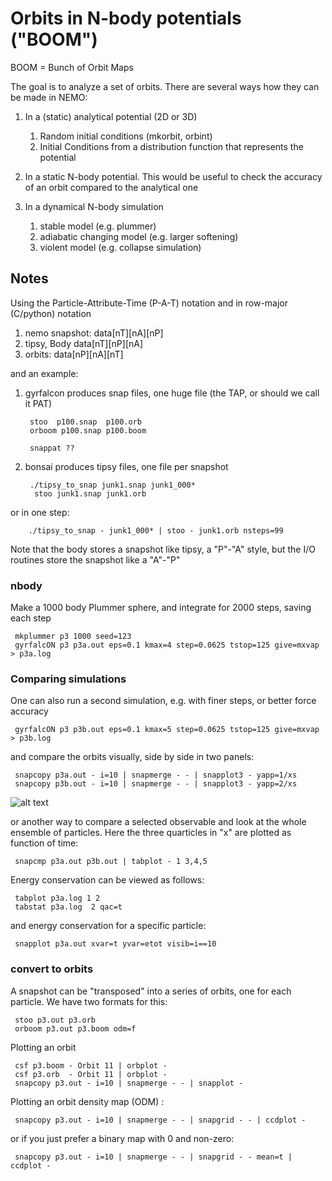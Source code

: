 # Orbits in N-body potentials ("BOOM")

BOOM = Bunch of Orbit Maps

The goal is to analyze a set of orbits. There are several ways how they can be made in NEMO:

1. In a (static) analytical potential (2D or 3D)
   1. Random initial conditions (mkorbit, orbint)
   2. Initial Conditions from a distribution function that represents the potential
   
2. In a static N-body potential. This would be useful to check the accuracy of an orbit
   compared to the analytical one
   
3. In a dynamical N-body simulation
   1. stable model (e.g. plummer)
   2. adiabatic changing model (e.g. larger softening)
   3. violent model (e.g. collapse simulation)

## Notes 

Using the Particle-Attribute-Time (P-A-T) notation and in row-major (C/python) notation

1. nemo snapshot:   data[nT][nA][nP]
2. tipsy, Body      data[nT][nP][nA]
3. orbits:          data[nP][nA][nT]

and an example:

1. gyrfalcon produces snap files, one huge file (the TAP, or should we call it PAT)

        stoo  p100.snap  p100.orb
        orboom p100.snap p100.boom
	  
        snappat ??

2. bonsai produces tipsy files, one file per snapshot


        ./tipsy_to_snap junk1.snap junk1_000*
         stoo junk1.snap junk1.orb
	   
or in one step:

        ./tipsy_to_snap - junk1_000* | stoo - junk1.orb nsteps=99


Note that the body stores a snapshot like tipsy, a "P"-"A" style,
but the I/O routines store the snapshot like a "A"-"P"

### nbody

Make a 1000 body Plummer sphere, and integrate for 2000 steps, saving each step

     mkplummer p3 1000 seed=123
     gyrfalcON p3 p3a.out eps=0.1 kmax=4 step=0.0625 tstop=125 give=mxvap > p3a.log
     

### Comparing simulations

One can also run a second simulation, e.g. with finer steps, or better force accuracy

     gyrfalcON p3 p3b.out eps=0.1 kmax=5 step=0.0625 tstop=125 give=mxvap > p3b.log

and compare the orbits visually, side by side in two panels:

     snapcopy p3a.out - i=10 | snapmerge - - | snapplot3 - yapp=1/xs
     snapcopy p3b.out - i=10 | snapmerge - - | snapplot3 - yapp=2/xs

![alt text](boom1.png "Comparing two orbits")

or another way to compare a selected observable and look at the whole ensemble of particles. Here the
three quarticles in "x" are plotted as function of time:

     snapcmp p3a.out p3b.out | tabplot - 1 3,4,5

Energy conservation can be viewed as follows:

     tabplot p3a.log 1 2
     tabstat p3a.log  2 qac=t

and energy conservation for a specific particle:

     snapplot p3a.out xvar=t yvar=etot visib=i==10

### convert to orbits

A snapshot can be "transposed" into a series of orbits, one for each particle. We have two formats for
this:

     stoo p3.out p3.orb
     orboom p3.out p3.boom odm=f

Plotting an orbit

     csf p3.boom - Orbit 11 | orbplot -
     csf p3.orb  - Orbit 11 | orbplot -
     snapcopy p3.out - i=10 | snapmerge - - | snapplot -

Plotting an orbit density map (ODM) :

     snapcopy p3.out - i=10 | snapmerge - - | snapgrid - - | ccdplot -

or if you just prefer a binary map with 0 and non-zero:

     snapcopy p3.out - i=10 | snapmerge - - | snapgrid - - mean=t | ccdplot -

